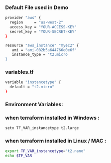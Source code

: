 ### Default File used in Demo

```sh
provider "aws" {
  region     = "us-west-2"
  access_key = "YOUR-ACCESS-KEY"
  secret_key = "YOUR-SECRET-KEY"
}

resource "aws_instance" "myec2" {
   ami = "ami-082b5a644766e0e6f"
   instance_type = "t2.micro
}
```
### variables.tf
```sh
variable "instancetype" {
  default = "t2.micro"
}
```
### Environment Variables:

### when terraform installed in Windows :
```sh
setx TF_VAR_instancetype t2.large
``` 
### when terraform installed in Linux / MAC :
```sh
export TF_VAR_instancetype="t2.nano"
echo $TF_VAR
```
